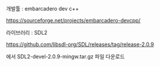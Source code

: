 개발툴 : embarcadero dev c++

https://sourceforge.net/projects/embarcadero-devcpp/

라이브러리 : SDL2 

https://github.com/libsdl-org/SDL/releases/tag/release-2.0.9

에서 SDL2-devel-2.0.9-mingw.tar.gz 파일 다운로드

